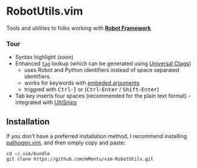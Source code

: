 RobotUtils.vim
==============

Tools and utilities to folks working with **[Robot Framework](http://robotframework.org/)**.


### Tour

- Syntax highlight (*soon*)
- Enhanced [`tag`](http://vimhelp.appspot.com/tagsrch.txt.html#CTRL%2d%5d) lookup  (which can be generated using [Universal Ctags](https://github.com/universal-ctags/ctags))
    - uses Robot and Python identifiers instead of space separated identifiers. 
    - works for keywords with [embeded arguments](http://robotframework.org/robotframework/latest/RobotFrameworkUserGuide.html#embedding-arguments-into-keyword-name)
    - triggred with <kbd>Ctrl</kbd>-<kbd>]</kbd> or (<kbd>Ctrl</kbd>-<kbd>Enter</kbd> / <kbd>Shift</kbd>-<kbd>Enter</kbd>)
- Tab key inserts four spaces (recommended for the plain text format) - integrated with [UltiSnips](https://github.com/SirVer/ultisnips)


## Installation

If you don't have a preferred installation method, I recommend
installing [pathogen.vim](https://github.com/tpope/vim-pathogen), and
then simply copy and paste:

    cd ~/.vim/bundle
    git clone https://github.com/mMontu/vim-RobotUtils.git




